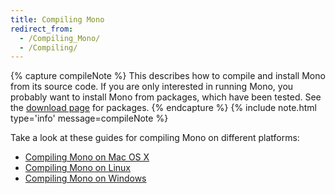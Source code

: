 ```yaml
---
title: Compiling Mono
redirect_from:
  - /Compiling_Mono/
  - /Compiling/
---
```


{% capture compileNote %}
This describes how to compile and install Mono from its source code. If you are only interested in running Mono, you probably want to install Mono from packages, which have been tested. See the [download page](/download/stable/) for packages.
{% endcapture %}
{% include note.html type='info' message=compileNote %}

Take a look at these guides for compiling Mono on different platforms:

- [Compiling Mono on Mac OS X](/docs/compiling-mono/mac/)
- [Compiling Mono on Linux](/docs/compiling-mono/linux/)
- [Compiling Mono on Windows](/docs/compiling-mono/windows/)
